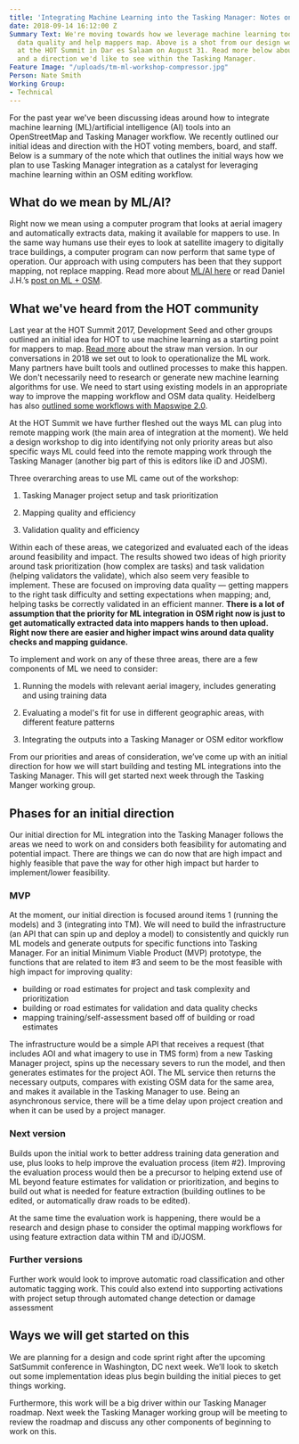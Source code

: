 ```yaml
---
title: 'Integrating Machine Learning into the Tasking Manager: Notes on a Direction'
date: 2018-09-14 16:12:00 Z
Summary Text: We're moving towards how we leverage machine learning tools to improve
  data quality and help mappers map. Above is a shot from our design workshop we held
  at the HOT Summit in Dar es Salaam on August 31. Read more below about our ideas
  and a direction we'd like to see within the Tasking Manager.
Feature Image: "/uploads/tm-ml-workshop-compressor.jpg"
Person: Nate Smith
Working Group:
- Technical
---
```


For the past year we've been discussing ideas around how to integrate machine learning (ML)/artificial intelligence (AI) tools into an OpenStreetMap and Tasking Manager workflow. We recently outlined our initial ideas and direction with the HOT voting members, board, and staff. Below is a summary of the note which that outlines the initial ways how we plan to use Tasking Manager integration as a catalyst for leveraging machine learning within an OSM editing workflow.

## What do we mean by ML/AI?

Right now we mean using a computer program that looks at aerial imagery and automatically extracts data, making it available for mappers to use. In the same way humans use their eyes to look at satellite imagery to digitally trace buildings, a computer program can now perform that same type of operation. Our approach with using computers has been that they support mapping, not replace mapping. Read more about [ML/AI here](https://towardsdatascience.com/introduction-to-machine-learning-db7c668822c4) or read Daniel J.H.’s [post on ML + OSM](https://www.openstreetmap.org/user/daniel-j-h/diary/44145).

## What we've heard from the HOT community

Last year at the HOT Summit 2017, Development Seed and other groups outlined an initial idea for HOT to use machine learning as a starting point for mappers to map. [Read more](https://developmentseed.org/blog/2017/09/15/power-mapping-with-machine-learning/) about the straw man version. In our conversations in 2018 we set out to look to operationalize the ML work. Many partners have built tools and outlined processes to make this happen. We don't necessarily need to research or generate new machine learning algorithms for use. We need to start using existing models in an appropriate way to improve the mapping workflow and OSM data quality. Heidelberg has also [outlined some workflows with Mapswipe 2.0](https://docs.google.com/presentation/d/1ln1hzcsXPOrykK6gJ4quxedUnxRolmnIeMEMVRzLzGI/edit?usp=sharing).

At the HOT Summit we have further fleshed out the ways ML can plug into remote mapping work (the main area of integration at the moment). We held a design workshop to dig into identifying not only priority areas but also specific ways ML could feed into the remote mapping work through the Tasking Manager (another big part of this is editors like iD and JOSM).

Three overarching areas to use ML came out of the workshop:

1. Tasking Manager project setup and task prioritization

2. Mapping quality and efficiency

3. Validation quality and efficiency

Within each of these areas, we categorized and evaluated each of the ideas around feasibility and impact. The results showed two ideas of high priority around task prioritization (how complex are tasks) and task validation (helping validators the validate), which also seem very feasible to implement. These are focused on improving data quality — getting mappers to the right task difficulty and setting expectations when mapping; and, helping tasks be correctly validated in an efficient manner. **There is a lot of assumption that the priority for ML integration in OSM right now is just to get automatically extracted data into mappers hands to then upload. Right now there are easier and higher impact wins around data quality checks and mapping guidance.**

To implement and work on any of these three areas, there are a few components of ML we need to consider:

1. Running the models with relevant aerial imagery, includes generating and using training data

2. Evaluating a model's fit for use in different geographic areas, with different feature patterns

3. Integrating the outputs into a Tasking Manager or OSM editor workflow

From our priorities and areas of consideration, we’ve come up with an initial direction for how we will start building and testing ML integrations into the Tasking Manager. This will get started next week through the Tasking Manger working group.

## Phases for an initial direction

Our initial direction for ML integration into the Tasking Manager follows the areas we need to work on and considers both feasibility for automating and potential impact. There are things we can do now that are high impact and highly feasible that pave the way for other high impact but harder to implement/lower feasibility.

### MVP

At the moment, our initial direction is focused around items 1 (running the models) and 3 (integrating into TM). We will need to build the infrastructure (an API that can spin up and deploy a model) to consistently and quickly run ML models and generate outputs for specific functions into Tasking Manager. For an initial Minimum Viable Product (MVP) prototype, the functions that are related to item #3 and seem to be the most feasible with high impact for improving quality:

- building or road estimates for project and task complexity and prioritization
- building or road estimates for validation and data quality checks
- mapping training/self-assessment based off of building or road estimates

The infrastructure would be a simple API that receives a request (that includes AOI and what imagery to use in TMS form) from a new Tasking Manager project, spins up the necessary severs to run the model, and then generates estimates for the project AOI. The ML service then returns the necessary outputs, compares with existing OSM data for the same area, and makes it available in the Tasking Manager to use. Being an asynchronous service, there will be a time delay upon project creation and when it can be used by a project manager.

### Next version

Builds upon the initial work to better address training data generation and use, plus looks to help improve the evaluation process (item #2). Improving the evaluation process would then be a precursor to helping extend use of ML beyond feature estimates for validation or prioritization, and begins to build out what is needed for feature extraction (building outlines to be edited, or automatically draw roads to be edited).

At the same time the evaluation work is happening, there would be a research and design phase to consider the optimal mapping workflows for using feature extraction data within TM and iD/JOSM.

### Further versions

Further work would look to improve automatic road classification and other automatic tagging work. This could also extend into supporting activations with project setup through automated change detection or damage assessment

## Ways we will get started on this

We are planning for a design and code sprint right after the upcoming SatSummit conference in Washington, DC next week. We’ll look to sketch out some implementation ideas plus begin building the initial pieces to get things working.

Furthermore, this work will be a big driver within our Tasking Manager roadmap. Next week the Tasking Manager working group will be meeting to review the roadmap and discuss any other components of beginning to work on this.